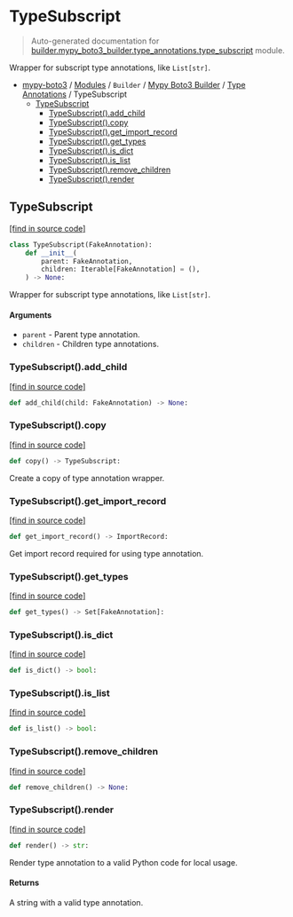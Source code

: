 # TypeSubscript

> Auto-generated documentation for [builder.mypy_boto3_builder.type_annotations.type_subscript](https://github.com/vemel/mypy_boto3/blob/master/builder/mypy_boto3_builder/type_annotations/type_subscript.py) module.

Wrapper for subscript type annotations, like `List[str]`.

- [mypy-boto3](../../../README.md#mypy_boto3) / [Modules](../../../MODULES.md#mypy-boto3-modules) / `Builder` / [Mypy Boto3 Builder](../index.md#mypy-boto3-builder) / [Type Annotations](index.md#type-annotations) / TypeSubscript
    - [TypeSubscript](#typesubscript)
        - [TypeSubscript().add_child](#typesubscriptadd_child)
        - [TypeSubscript().copy](#typesubscriptcopy)
        - [TypeSubscript().get_import_record](#typesubscriptget_import_record)
        - [TypeSubscript().get_types](#typesubscriptget_types)
        - [TypeSubscript().is_dict](#typesubscriptis_dict)
        - [TypeSubscript().is_list](#typesubscriptis_list)
        - [TypeSubscript().remove_children](#typesubscriptremove_children)
        - [TypeSubscript().render](#typesubscriptrender)

## TypeSubscript

[[find in source code]](https://github.com/vemel/mypy_boto3/blob/master/builder/mypy_boto3_builder/type_annotations/type_subscript.py#L12)

```python
class TypeSubscript(FakeAnnotation):
    def __init__(
        parent: FakeAnnotation,
        children: Iterable[FakeAnnotation] = (),
    ) -> None:
```

Wrapper for subscript type annotations, like `List[str]`.

#### Arguments

- `parent` - Parent type annotation.
- `children` - Children type annotations.

### TypeSubscript().add_child

[[find in source code]](https://github.com/vemel/mypy_boto3/blob/master/builder/mypy_boto3_builder/type_annotations/type_subscript.py#L58)

```python
def add_child(child: FakeAnnotation) -> None:
```

### TypeSubscript().copy

[[find in source code]](https://github.com/vemel/mypy_boto3/blob/master/builder/mypy_boto3_builder/type_annotations/type_subscript.py#L67)

```python
def copy() -> TypeSubscript:
```

Create a copy of type annotation wrapper.

### TypeSubscript().get_import_record

[[find in source code]](https://github.com/vemel/mypy_boto3/blob/master/builder/mypy_boto3_builder/type_annotations/type_subscript.py#L43)

```python
def get_import_record() -> ImportRecord:
```

Get import record required for using type annotation.

### TypeSubscript().get_types

[[find in source code]](https://github.com/vemel/mypy_boto3/blob/master/builder/mypy_boto3_builder/type_annotations/type_subscript.py#L49)

```python
def get_types() -> Set[FakeAnnotation]:
```

### TypeSubscript().is_dict

[[find in source code]](https://github.com/vemel/mypy_boto3/blob/master/builder/mypy_boto3_builder/type_annotations/type_subscript.py#L61)

```python
def is_dict() -> bool:
```

### TypeSubscript().is_list

[[find in source code]](https://github.com/vemel/mypy_boto3/blob/master/builder/mypy_boto3_builder/type_annotations/type_subscript.py#L64)

```python
def is_list() -> bool:
```

### TypeSubscript().remove_children

[[find in source code]](https://github.com/vemel/mypy_boto3/blob/master/builder/mypy_boto3_builder/type_annotations/type_subscript.py#L55)

```python
def remove_children() -> None:
```

### TypeSubscript().render

[[find in source code]](https://github.com/vemel/mypy_boto3/blob/master/builder/mypy_boto3_builder/type_annotations/type_subscript.py#L30)

```python
def render() -> str:
```

Render type annotation to a valid Python code for local usage.

#### Returns

A string with a valid type annotation.
